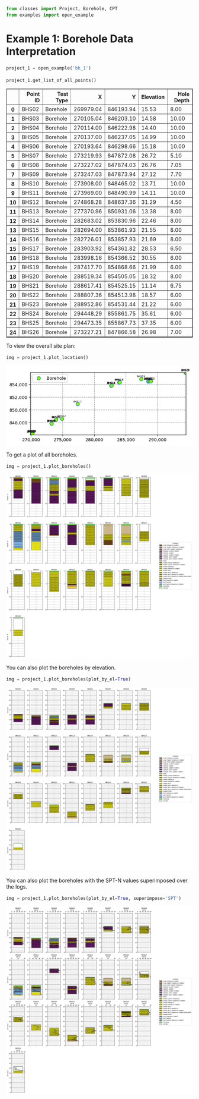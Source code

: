 ```python
from classes import Project, Borehole, CPT
from examples import open_example
```

# Example 1: Borehole Data Interpretation


```python
project_1 = open_example('bh_1')

project_1.get_list_of_all_points()
```




<div>
<style scoped>
    .dataframe tbody tr th:only-of-type {
        vertical-align: middle;
    }

    .dataframe tbody tr th {
        vertical-align: top;
    }

    .dataframe thead th {
        text-align: right;
    }
</style>
<table border="1" class="dataframe">
  <thead>
    <tr style="text-align: right;">
      <th></th>
      <th>Point ID</th>
      <th>Test Type</th>
      <th>X</th>
      <th>Y</th>
      <th>Elevation</th>
      <th>Hole Depth</th>
    </tr>
  </thead>
  <tbody>
    <tr>
      <th>0</th>
      <td>BHS02</td>
      <td>Borehole</td>
      <td>269979.04</td>
      <td>846193.94</td>
      <td>15.53</td>
      <td>8.00</td>
    </tr>
    <tr>
      <th>1</th>
      <td>BHS03</td>
      <td>Borehole</td>
      <td>270105.04</td>
      <td>846203.10</td>
      <td>14.58</td>
      <td>10.00</td>
    </tr>
    <tr>
      <th>2</th>
      <td>BHS04</td>
      <td>Borehole</td>
      <td>270114.00</td>
      <td>846222.98</td>
      <td>14.40</td>
      <td>10.00</td>
    </tr>
    <tr>
      <th>3</th>
      <td>BHS05</td>
      <td>Borehole</td>
      <td>270137.00</td>
      <td>846237.05</td>
      <td>14.99</td>
      <td>10.00</td>
    </tr>
    <tr>
      <th>4</th>
      <td>BHS06</td>
      <td>Borehole</td>
      <td>270193.64</td>
      <td>846298.66</td>
      <td>15.18</td>
      <td>10.00</td>
    </tr>
    <tr>
      <th>5</th>
      <td>BHS07</td>
      <td>Borehole</td>
      <td>273219.93</td>
      <td>847872.08</td>
      <td>26.72</td>
      <td>5.10</td>
    </tr>
    <tr>
      <th>6</th>
      <td>BHS08</td>
      <td>Borehole</td>
      <td>273227.02</td>
      <td>847874.03</td>
      <td>26.76</td>
      <td>7.05</td>
    </tr>
    <tr>
      <th>7</th>
      <td>BHS09</td>
      <td>Borehole</td>
      <td>273247.03</td>
      <td>847873.94</td>
      <td>27.12</td>
      <td>7.70</td>
    </tr>
    <tr>
      <th>8</th>
      <td>BHS10</td>
      <td>Borehole</td>
      <td>273908.00</td>
      <td>848465.02</td>
      <td>13.71</td>
      <td>10.00</td>
    </tr>
    <tr>
      <th>9</th>
      <td>BHS11</td>
      <td>Borehole</td>
      <td>273969.00</td>
      <td>848490.99</td>
      <td>14.11</td>
      <td>10.00</td>
    </tr>
    <tr>
      <th>10</th>
      <td>BHS12</td>
      <td>Borehole</td>
      <td>274868.28</td>
      <td>848637.36</td>
      <td>31.29</td>
      <td>4.50</td>
    </tr>
    <tr>
      <th>11</th>
      <td>BHS13</td>
      <td>Borehole</td>
      <td>277370.96</td>
      <td>850931.06</td>
      <td>13.38</td>
      <td>8.00</td>
    </tr>
    <tr>
      <th>12</th>
      <td>BHS14</td>
      <td>Borehole</td>
      <td>282683.02</td>
      <td>853830.96</td>
      <td>22.46</td>
      <td>8.00</td>
    </tr>
    <tr>
      <th>13</th>
      <td>BHS15</td>
      <td>Borehole</td>
      <td>282694.00</td>
      <td>853861.93</td>
      <td>21.55</td>
      <td>8.00</td>
    </tr>
    <tr>
      <th>14</th>
      <td>BHS16</td>
      <td>Borehole</td>
      <td>282726.01</td>
      <td>853857.93</td>
      <td>21.69</td>
      <td>8.00</td>
    </tr>
    <tr>
      <th>15</th>
      <td>BHS17</td>
      <td>Borehole</td>
      <td>283903.92</td>
      <td>854361.82</td>
      <td>28.53</td>
      <td>6.50</td>
    </tr>
    <tr>
      <th>16</th>
      <td>BHS18</td>
      <td>Borehole</td>
      <td>283998.16</td>
      <td>854366.52</td>
      <td>30.55</td>
      <td>6.00</td>
    </tr>
    <tr>
      <th>17</th>
      <td>BHS19</td>
      <td>Borehole</td>
      <td>287417.70</td>
      <td>854868.66</td>
      <td>21.99</td>
      <td>6.00</td>
    </tr>
    <tr>
      <th>18</th>
      <td>BHS20</td>
      <td>Borehole</td>
      <td>288519.34</td>
      <td>854505.05</td>
      <td>18.32</td>
      <td>8.00</td>
    </tr>
    <tr>
      <th>19</th>
      <td>BHS21</td>
      <td>Borehole</td>
      <td>288617.41</td>
      <td>854525.15</td>
      <td>11.14</td>
      <td>6.75</td>
    </tr>
    <tr>
      <th>20</th>
      <td>BHS22</td>
      <td>Borehole</td>
      <td>288807.36</td>
      <td>854513.98</td>
      <td>18.57</td>
      <td>6.00</td>
    </tr>
    <tr>
      <th>21</th>
      <td>BHS23</td>
      <td>Borehole</td>
      <td>288952.86</td>
      <td>854531.44</td>
      <td>21.22</td>
      <td>6.00</td>
    </tr>
    <tr>
      <th>22</th>
      <td>BHS24</td>
      <td>Borehole</td>
      <td>294448.29</td>
      <td>855861.75</td>
      <td>35.61</td>
      <td>6.00</td>
    </tr>
    <tr>
      <th>23</th>
      <td>BHS25</td>
      <td>Borehole</td>
      <td>294473.35</td>
      <td>855867.73</td>
      <td>37.35</td>
      <td>6.00</td>
    </tr>
    <tr>
      <th>24</th>
      <td>BHS26</td>
      <td>Borehole</td>
      <td>273227.21</td>
      <td>847866.58</td>
      <td>26.98</td>
      <td>7.00</td>
    </tr>
  </tbody>
</table>
</div>



To view the overall site plan:


```python
img = project_1.plot_location()
```


    
![png](output_4_0.png)
    


To get a plot of all boreholes.


```python
img = project_1.plot_boreholes()
```


    
![png](output_6_0b.png)
    


You can also plot the boreholes by elevation.


```python
img = project_1.plot_boreholes(plot_by_el=True)
```


    
![png](output_8_0b.png)
    


You can also plot the boreholes with the SPT-N values superimposed over the logs.


```python
img = project_1.plot_boreholes(plot_by_el=True, superimpose='SPT')
```


    
![png](output_10_0.png)
    


